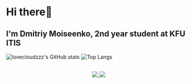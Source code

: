 # Hi there👋
## I'm Dmitriy Moiseenko, 2nd year student at KFU ITIS

![lovecloudzzz's GitHub stats](https://github-readme-stats.vercel.app/api?username=lovecloudzzz&show_icons=true&theme=buefy&card_width=200&hide_title=true)
![Top Langs](https://github-readme-stats.vercel.app/api/top-langs/?username=lovecloudzzz&layout=compact)
<div align="center">
  <br>
  <a href="https://www.linkedin.com/in/dmitriy-moiseenko-406357271/">
    <img src="https://img.shields.io/badge/LinkedIn-0077B5?style=for-the-badge&logo=linkedin&logoColor=white">
  </a>
  <a href="https://t.me/yeuxfroids">
    <img src="https://img.shields.io/badge/Telegram-2CA5E0?style=for-the-badge&logo=telegram&logoColor=white">
  </a>
<div/>

